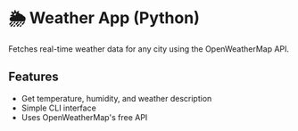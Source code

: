 # 🌦️ Weather App (Python)

 Fetches real-time weather data for any city using the OpenWeatherMap API.

## Features
- Get temperature, humidity, and weather description
- Simple CLI interface
- Uses OpenWeatherMap's free API
